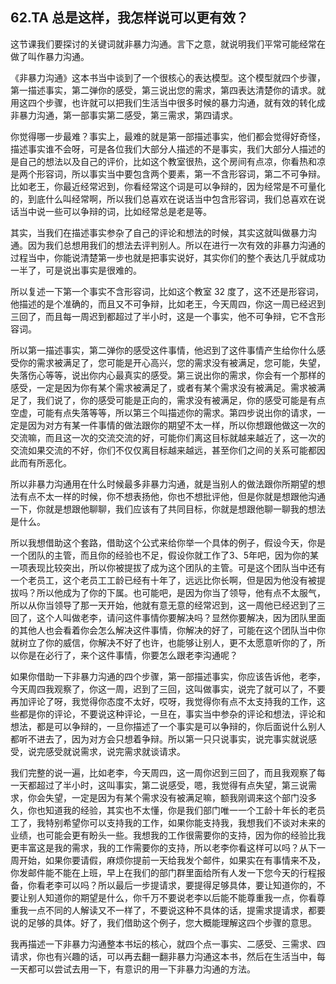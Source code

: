 ## 62.TA 总是这样，我怎样说可以更有效？
这节课我们要探讨的关键词就非暴力沟通。言下之意，就说明我们平常可能经常在做了叫作暴力沟通。


《非暴力沟通》这本书当中谈到了一个很核心的表达模型。这个模型就四个步骤，第一描述事实，第二弹你的感受，第三说出您的需求，第四表达清楚你的请求。就用这四个步骤，也许就可以把我们生活当中很多时候的暴力沟通，就有效的转化成非暴力沟通，第一部事实第二感受，第三需求，第四请求。


你觉得哪一步最难？事实上，最难的就是第一部描述事实，他们都会觉得好奇怪，描述事实谁不会呀，可是各位我们大部分人描述的不是事实，我们大部分人描述的是自己的想法以及自己的评价，比如这个教室很热，这个房间有点凉，你看热和凉是两个形容词，所以事实当中要包含两个要素，第一不含形容词，第二不可争辩。比如老王，你最近经常迟到，你看经常这个词是可以争辩的，因为经常是不可量化的，到底什么叫经常啊，所以我们总喜欢在说话当中包含形容词，我们总喜欢在说话当中说一些可以争辩的词，比如经常总是老是等。


其实，当我们在描述事实参杂了自己的评论和想法的时候，其实这就叫做暴力沟通。因为我们总想用我们的想法去评判别人。所以在进行一次有效的非暴力沟通的过程当中，你能说清楚第一步也就是把事实说好，其实你们的整个表达几乎就成功一半了，可是说出事实是很难的。


所以复述一下第一个事实不含形容词，比如这个教室 32 度了，这不还是形容词，他描述的是个准确的，而且又不可争辩，比如老王，今天周四，你这一周已经迟到三回了，而且每一周迟到都超过了半小时，这是一个事实，他不可争辩，它不含形容词。


所以第一描述事实，第二弹你的感受这件事情，他迟到了这件事情产生给你什么感受你的需求被满足了，您可能是开心高兴，您的需求没有被满足，您可能，失望，失落伤心等等，说出你内心最真实的感受。第三说出你的需求，你会有一个那样的感受，一定是因为你有某个需求被满足了，或者有某个需求没有被满足。需求被满足了，我们说了，你的感受可能是正向的，需求没有被满足，你的感受可能是有点空虚，可能有点失落等等，所以第三个叫描述你的需求。第四步说出你的请求，一定是因为对方有某一件事情的做法跟你的期望不太一样，所以你想跟他做这一次的交流嘛，而且这一次的交流交流的好，可能你们离这目标就越来越近了，这一次的交流如果交流的不好，你们不仅仅离目标越来越远，甚至你们之间的关系可能都因此而有所恶化。


所以非暴力沟通用在什么时候最多非暴力沟通，就是当别人的做法跟你所期望的想法有点不太一样的时候，你不想表扬他，你也不想批评他，但是你就是想跟他沟通一下，你就是想跟他聊聊，我们应该有了共同目标，你就是想跟他聊一聊我的想法是什么。


所以我想借助这个套路，借助这个公式来给你举一个具体的例子，假设今天，你是一个团队的主管，而且你的经验也不足，假设你就工作了3、5年吧，因为你的某一项表现比较突出，所以你被提拔了成为这个团队的主管。可是这个团队当中还有一个老员工，这个老员工工龄已经有十年了，远远比你长啊，但是因为他没有被提拔吗？所以他成为了你的下属。也可能吧，是因为你当了领导，他有点不太服气，所以从你当领导了那一天开始，他就有意无意的经常迟到，这一周他已经迟到了三回了，这个人叫做老李，请问这件事情你要解决吗？显然你要解决，因为团队里面的其他人也会看着你会怎么解决这件事情，你解决的好了，可能在这个团队当中你就树立了你的威信，你解决不好了也许，也能够让别人，更不太愿意听你的了，所以你是在必行了，来个这件事情，你要怎么跟老李沟通呢？


如果你借助一下非暴力沟通的四个步骤，第一部描述事实，你应该告诉他，老李，今天周四我观察了，你这一周，迟到了三回，这叫做事实，说完了就可以了，不要再加评论了呀，我觉得你态度不太好，哎呀，我觉得你有点不太支持我的工作，这些都是你的评论，不要说这种评论，一旦在，事实当中参杂的评论和想法，评论和想法，都是可以争辩的，一旦你描述了一个事实是可以争辩的，你后面说什么别人都听不进去了，因为对方会只想着争辩。所以第一只只说事实，说完事实就说感受，说完感受就说需求，说完需求就谈请求。


我们完整的说一遍，比如老李，今天周四，这一周你迟到三回了，而且我观察了每一天都超过了半小时，这叫事实，第二说感受，嗯，我觉得有点失望，第三说需求，你会失望，一定是因为有某个需求没有被满足嘛，额我刚调来这个部门没多久，你也知道我的经验，其实也不太懂，你是我们部门唯一一个工龄十年长的老员工了，我特别希望你可以支持我的工作，如果你能支持我，我想我们不谈对未来的业绩，也可能会更有盼头一些。我想我的工作很需要你的支持，因为你的经验比我更丰富这是我的需求，我的工作需要你的支持，所以老李你看这样可以吗？从下一周开始，如果你要请假，麻烦你提前一天给我发个邮件，如果实在有事情来不及，你发邮件能不能在上班，早上在我们的部门群里面给所有人发一下您今天的行程报备，你看老李可以吗？所以最后一步提请求，要提得足够具体，要让知道你的，不要让别人知道你的期望是什么，你千万不要说老李以后能不能尊重我一点，你看尊重我一点不同的人解读又不一样了，不要说这种不具体的话，提需求提请求，都要说的足够的具体。好了，我们借助这个例子，您大概能理解这四个步骤的意思。


我再描述一下非暴力沟通整本书坛的核心，就四个点一事实、二感受、三需求、四请求，你也有兴趣的话，可以再去翻一翻非暴力沟通这本书，然后在生活当中，每一天都可以尝试去用一下，有意识的用一下非暴力沟通的方法。

